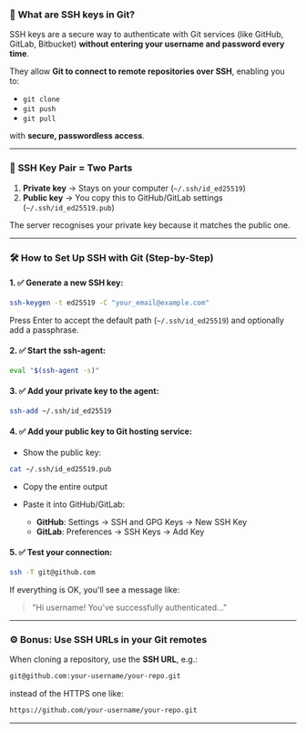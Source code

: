 ### 🔐 **What are SSH keys in Git?**

SSH keys are a secure way to authenticate with Git services (like GitHub, GitLab, Bitbucket) **without entering your username and password every time**.

They allow **Git to connect to remote repositories over SSH**, enabling you to:

* `git clone`
* `git push`
* `git pull`

with **secure, passwordless access**.

---

### 🧱 **SSH Key Pair = Two Parts**

1. **Private key** → Stays on your computer (`~/.ssh/id_ed25519`)
2. **Public key** → You copy this to GitHub/GitLab settings (`~/.ssh/id_ed25519.pub`)

The server recognises your private key because it matches the public one.

---

### 🛠️ **How to Set Up SSH with Git (Step-by-Step)**

#### 1. ✅ Generate a new SSH key:

```bash
ssh-keygen -t ed25519 -C "your_email@example.com"
```

Press Enter to accept the default path (`~/.ssh/id_ed25519`) and optionally add a passphrase.

#### 2. ✅ Start the ssh-agent:

```bash
eval "$(ssh-agent -s)"
```

#### 3. ✅ Add your private key to the agent:

```bash
ssh-add ~/.ssh/id_ed25519
```

#### 4. ✅ Add your public key to Git hosting service:

* Show the public key:

```bash
cat ~/.ssh/id_ed25519.pub
```

* Copy the entire output
* Paste it into GitHub/GitLab:

  * **GitHub**: Settings → SSH and GPG Keys → New SSH Key
  * **GitLab**: Preferences → SSH Keys → Add Key

#### 5. ✅ Test your connection:

```bash
ssh -T git@github.com
```

If everything is OK, you'll see a message like:

> "Hi username! You've successfully authenticated..."

---

### ⚙️ Bonus: Use SSH URLs in your Git remotes

When cloning a repository, use the **SSH URL**, e.g.:

```bash
git@github.com:your-username/your-repo.git
```

instead of the HTTPS one like:

```bash
https://github.com/your-username/your-repo.git
```

---
